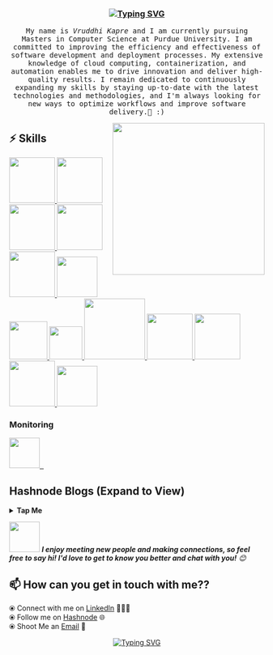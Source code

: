 

<h3 align="center"><a href="https://git.io/typing-svg"><img src="https://readme-typing-svg.demolab.com?font=monoscope&weight=500&size=30&duration=3000&pause=800&center=true&color=000000&vCenter=true&width=900&lines=Greetings%2C+I+am+Vruddhi+;I+hope+you+are+doing+well;Wishing+you+a+productive+and+enjoyable+time+ahead+%3A)" alt="Typing SVG" /></a></h3>

<p align="center" >
  <samp>
My name is <em>Vruddhi Kapre</em> and I am currently pursuing Masters in Computer Science at Purdue University. I am committed to improving the efficiency and effectiveness of software development and deployment processes. My extensive knowledge of cloud computing, containerization, and automation enables me to drive innovation and deliver high-quality results. I remain dedicated to continuously expanding my skills by staying up-to-date with the latest technologies and methodologies, and I'm always looking for new ways to optimize workflows and improve software delivery.🤖 :)
  </samp>
  <br/>
</p>


<img align='right' src="https://media.giphy.com/media/jRf5fsn8G6YaogAWxn/giphy.gif" width="300">

## :zap: Skills
<a href="https://www.python.org/" target="_blank">
  <img src="https://www.vectorlogo.zone/logos/python/python-icon.svg" height="90" />
</a>
<a href="https://www.mysql.com/" target="_blank">
  <img src="https://www.vectorlogo.zone/logos/mysql/mysql-icon.svg" height="90" />
</a>
<a href="https://www.postman.com/" target="_blank">
  <img src="https://www.vectorlogo.zone/logos/getpostman/getpostman-icon.svg" height="90" />
</a>
<a href="https://www.linux.org/" target="_blank">
  <img src="https://www.vectorlogo.zone/logos/linux/linux-icon.svg" height="90" />
</a>
<a href="https://aws.amazon.com/" target="_blank">
  <img src="https://www.vectorlogo.zone/logos/amazon_aws/amazon_aws-icon.svg" height="90" />
</a>
<a href="https://www.docker.com/" target="_blank">
  <img src="https://raw.githubusercontent.com/itsksaurabh/itsksaurabh/master/assets/docker.gif" height="80" />
</a>
<a href="https://kubernetes.io/" target="_blank">
  <img src="https://raw.githubusercontent.com/itsksaurabh/itsksaurabh/master/assets/k8s.gif" height="75" />
</a>
<a href="https://docs.gitlab.com/ee/ci/" target="_blank">
  <img src="https://raw.githubusercontent.com/itsksaurabh/itsksaurabh/master/assets/cicd.gif" height="65" />
</a>
<a href="https://www.terraform.io/" target="_blank">
  <img src="https://raw.githubusercontent.com/itsksaurabh/itsksaurabh/master/assets/terraform.gif" width="120" />
</a>
<a href="https://www.jenkins.io/" target="_blank">
  <img src="https://raw.githubusercontent.com/DARK-art108/ItsRitesh/master/assets/ll.png" height="90" />
</a>
<a href="https://www.ansible.com/" target="_blank">
  <img src="https://www.vectorlogo.zone/logos/ansible/ansible-icon.svg" height="90" />
</a>
<a href="https://pages.github.com/?(null)" target="_blank">
  <img src="https://media.giphy.com/media/kH1DBkPNyZPOk0BxrM/giphy.gif" width="90" />
</a>
<a href="https://code.visualstudio.com/" target="_blank">
  <img src="https://i.giphy.com/media/IdyAQJVN2kVPNUrojM/200.webp" height="80" />
</a>

  ### Monitoring
  
 <p float="left">
  <a href="https://grafana.com/" target="_blank" >
    <img src="https://raw.githubusercontent.com/itsksaurabh/itsksaurabh/master/assets/grafana.gif" height="60" />&nbsp;&nbsp;
  </a>

  ## Hashnode Blogs (Expand to View)

<details>
  <summary><b>Tap Me</b></summary>
  <img src="https://hashnode-blog-cards.vercel.app/api/getHashnodeBlog?url=https://vruddhikapre.hashnode.dev/devops-demystified-bridging-the-gap-between-development-and-operations&large=true&theme=dark"/>
  <img src="https://hashnode-blog-cards.vercel.app/api/getHashnodeBlog?url=https://vruddhikapre.hashnode.dev/linux-essentials-beginners-guide#heading-history-of-linux&large=true&theme=dark"/>
</p>
  </details>

 
<img src="https://media.giphy.com/media/LnQjpWaON8nhr21vNW/giphy.gif" width="60"> <em><b>I enjoy meeting new people and making connections, so feel free to say hi! I'd love to get to know you better and chat with you!</b> 😊</em>
   
## 📫 How can you get in touch with me?? 
  ⦿ Connect with me on [LinkedIn](https://www.linkedin.com/in/vruddhi-kapre/) 👨🏻‍💻 <br>
  ⦿ Follow me on [Hashnode](https://vruddhikapre.hashnode.dev/) 🌐 <br>
  ⦿ Shoot Me an [Email](mailto:vruddhi.kapre24@gmail.com) 💌 <br>
<div align="center">

<p align="center"><a href="https://git.io/typing-svg"><img src="https://readme-typing-svg.demolab.com?font=monoscope&weight=500&size=30&duration=3000&pause=800&color=87CEEB&background=5A56FF00&center=true&vCenter=true&width=900&lines=Thanks+for+visiting%2C+You+are+Awesome+%3A)" alt="Typing SVG" /></a></p>
